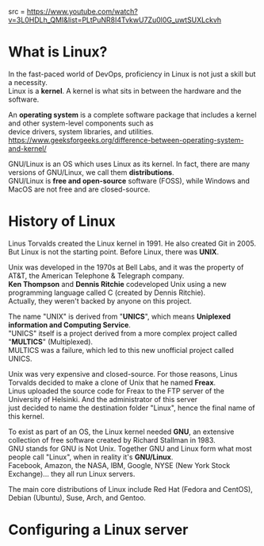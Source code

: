 src = https://www.youtube.com/watch?v=3L0HDLh_QMI&list=PLtPuNR8I4TvkwU7Zu0l0G_uwtSUXLckvh

# What is Linux?

In the fast-paced world of DevOps, proficiency in Linux is not just a skill but a necessity.  
Linux is a **kernel**. A kernel is what sits in between the hardware and the software.  

An **operating system** is a complete software package that includes a kernel and other system-level components such as  
device drivers, system libraries, and utilities. https://www.geeksforgeeks.org/difference-between-operating-system-and-kernel/  

GNU/Linux is an OS which uses Linux as its kernel. In fact, there are many versions of GNU/Linux, we call them **distributions**.  
GNU/Linux is **free and open-source** software (FOSS), while Windows and MacOS are not free and are closed-source.  

# History of Linux

Linus Torvalds created the Linux kernel in 1991. He also created Git in 2005.  
But Linux is not the starting point. Before Linux, there was **UNIX**.  

Unix was developed in the 1970s at Bell Labs, and it was the property of AT&T, the American Telephone & Telegraph company.  
**Ken Thompson** and **Dennis Ritchie** codeveloped Unix using a new programming language called C (created by Dennis Ritchie).  
Actually, they weren't backed by anyone on this project.  

The name "UNIX" is derived from "**UNICS**", which means **Uniplexed information and Computing Service**.  
"UNICS" itself is a project derived from a more complex project called "**MULTICS**" (Multiplexed).  
MULTICS was a failure, which led to this new unofficial project called UNICS.  

Unix was very expensive and closed-source. For those reasons, Linus Torvalds decided to make a clone of Unix that he named **Freax**.  
Linus uploaded the source code for Freax to the FTP server of the University of Helsinki. And the administrator of this server  
just decided to name the destination folder "Linux", hence the final name of this kernel.

To exist as part of an OS, the Linux kernel needed **GNU**, an extensive collection of free software created by Richard Stallman in 1983.  
GNU stands for GNU is Not Unix. Together GNU and Linux form what most people call "Linux", when in reality it's **GNU/Linux**.  
Facebook, Amazon, the NASA, IBM, Google, NYSE (New York Stock Exchange)... they all run Linux servers.  

The main core distributions of Linux include Red Hat (Fedora and CentOS), Debian (Ubuntu), Suse, Arch, and Gentoo.

# Configuring a Linux server



